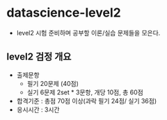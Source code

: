 # datascience-level2
- level2 시험 준비하며 공부할 이론/실습 문제들을 모은다.

## level2 검정 개요
- 출제문항 
  - 필기 20문제 (40점)
  - 실기 6문제 2set * 3문항, 개당 10점, 총 60점
- 합격기준 : 총점 70점 이상(과락 필기 24점/ 실기 36점)
- 응시시간 : 3시간